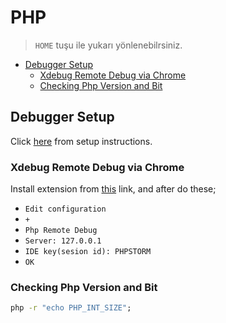 # PHP <!-- omit in toc -->

> `HOME` tuşu ile yukarı yönlenebilrsiniz.

- [Debugger Setup](#debugger-setup)
  - [Xdebug Remote Debug via Chrome](#xdebug-remote-debug-via-chrome)
  - [Checking Php Version and Bit](#checking-php-version-and-bit)

## Debugger Setup

Click [here](https://www.jetbrains.com/help/phpstorm/configuring-xdebug.html) from setup instructions.

### Xdebug Remote Debug via Chrome

Install extension from [this](https://chrome.google.com/webstore/detail/xdebug-helper/eadndfjplgieldjbigjakmdgkmoaaaoc?hl=tr) link, and after do these;

- `Edit configuration`
- `+`
- `Php Remote Debug`
- `Server: 127.0.0.1`
- `IDE key(sesion id): PHPSTORM`
- `OK`

### Checking Php Version and Bit

```cmd
php -r "echo PHP_INT_SIZE";
```
